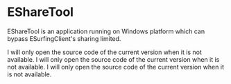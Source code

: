# EShareTool
EShareTool is an application running on Windows platform which can bypass ESurfingClient's sharing limited.

I will only open the source code of the current version when it is not available.
I will only open the source code of the current version when it is not available.
I will only open the source code of the current version when it is not available.
